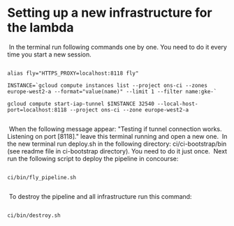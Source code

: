 # Setting up a new infrastructure for the lambda
​
In the terminal run following commands one by one. You need to do it every time you start a new session.
​
```
​
alias fly="HTTPS_PROXY=localhost:8118 fly"
​
INSTANCE=`gcloud compute instances list --project ons-ci --zones europe-west2-a --format="value(name)" --limit 1 --filter name:gke-`
​
gcloud compute start-iap-tunnel $INSTANCE 32540 --local-host-port=localhost:8118 --project ons-ci --zone europe-west2-a
​
```
​
When the following message appear: "Testing if tunnel connection works. Listening on port [8118]." leave this terminal running and open a new one.
​
In the new terminal run deploy.sh in the following directory: ci/ci-bootstrap/bin (see readme file in ci-bootstrap directory). You need to do it just once.
​
Next run the following script to deploy the pipeline in concourse:
​
```
​
ci/bin/fly_pipeline.sh
​
```
​
To destroy the pipeline and all infrastructure run this command:
​
```
​
ci/bin/destroy.sh
​
```